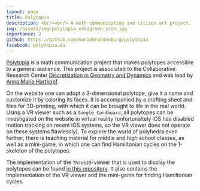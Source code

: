 ```yaml
---
layout: page
title: Polytopia
description: <br/><br/> A math communication and citizen art project.
img: /assets/img/polytopia_eckigruen_icon.jpg
importance: 2
github: https://github.com/mariebrandenburg/polytopia
facebook: polytopia.eu
---
```



[Polytopia](https://www.polytopia.eu) is a math communication project that makes polytopes accessible to a general audience. This project is associated to the Collaborative Research Center [Discretization in Geometry and Dynamics](https://www.discretization.de/projects/CaP/) and was lead by [Anna Maria Hartkopf](https://www.mi.fu-berlin.de/math/groups/discgeom/members/hartkopf.html). 

On the website one can adopt a 3-dimensional polytope, give it a name and customize it by coloring its faces. It is accompanied by a crafting sheet and files for 3D-printing, with which it can be brought to life in the real world. Using a VR viewer such as a `Google Cardboard`, all polytopes can be investigated on the website in virtual reality (unfortunaltely iOS has disabled motion tracking on recent iOS systems, so the VR viewer does not operate on these systems flawlessly). 
To explore the world of polyhedra even further, there is teaching material for middle and high school classes, as well as a mini-game, in which one can find Hamiltonian cycles on the 1-skeleton of the polytopes.

The implementation of the `ThreeJS`-viewer that is used to display the polytopes can be found [in this repository](https://github.com/mariebrandenburg/polytopia). It also contains the implementation of the VR viewer and the mini-game for finding Hamiltonian cycles.



<div class="row">
    <div class="col-sm mt-3 mt-md-0">
    	<a href="https://www.polytopia.eu/en/detailansicht?id=800009">
        	<img class="img-fluid rounded z-depth-1" src="{{ '/assets/img/polytopia_viewer.jpg' | relative_url }}" alt="" title="Polytopia Viewer"/>
        </a>
    </div>
    <div class="col-sm mt-3 mt-md-0">
    	<a href="https://www.polytopia.eu/en/hamilton.php?id=800009">
        	<img class="img-fluid rounded z-depth-1" src="{{ '/assets/img/polytopia_hamilton.jpg' | relative_url }}" alt="" title="Polytopia Hamiltonian Cycles"/>
    	</a>
    </div>
</div>
<div class="caption">
    
</div>
<div class="row">
    <div class="col-sm mt-3 mt-md-0">
    	<a href="https://www.polytopia.eu/viewer/VR_inversecamera?id=800009">
        	<img class="img-fluid rounded z-depth-1" src="{{ '/assets/img/polytopia_vr.jpeg' | relative_url }}" alt="" title="Polytopia VR"/>
    	</a>
    </div>
</div>
<div class="caption">
    
</div>
